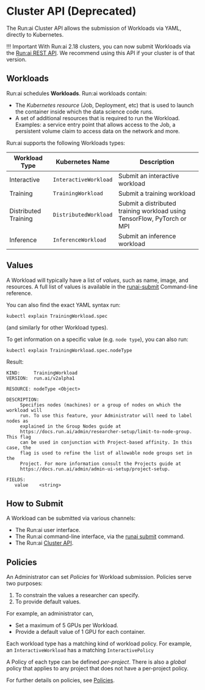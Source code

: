 # Cluster API (Deprecated)

The Run:ai Cluster API allows the submission of Workloads via YAML, directly to Kubernetes. 

!!! Important
      With Run:ai 2.18 clusters, you can now submit Workloads via the [Run:ai REST API](../admin-rest-api/overview.md). We recommend using this API if your cluster is of that version.  

## Workloads

Run:ai schedules __Workloads__. Run:ai workloads contain:

* The _Kubernetes resource_ (Job, Deployment, etc) that is used to launch the container inside which the data science code runs.
* A set of additional resources that is required to run the Workload. Examples: a service entry point that allows access to the Job, a persistent volume claim to access data on the network and more.

Run:ai supports the following Workloads types:

|  Workload Type | Kubernetes Name | Description |
|----------------|-----------------|-------------|
| Interactive    | `InteractiveWorkload` | Submit an interactive workload |
| Training       | `TrainingWorkload`| Submit a training workload |
| Distributed Training | `DistributedWorkload` | Submit a distributed training workload using TensorFlow, PyTorch or MPI |
| Inference      | `InferenceWorkload` | Submit an inference workload |


## Values

A Workload will typically have a list of _values_, such as name, image, and resources. A full list of values is available in the [runai-submit](../../Researcher/cli-reference/runai-submit.md) Command-line reference.  

You can also find the exact YAML syntax run:

```
kubectl explain TrainingWorkload.spec
```

(and similarly for other Workload types).

To get information on a specific value (e.g. `node type`), you can also run:

```
kubectl explain TrainingWorkload.spec.nodeType
```

Result:

```
KIND:     TrainingWorkload
VERSION:  run.ai/v2alpha1

RESOURCE: nodeType <Object>

DESCRIPTION:
     Specifies nodes (machines) or a group of nodes on which the workload will
     run. To use this feature, your Administrator will need to label nodes as
     explained in the Group Nodes guide at
     https://docs.run.ai/admin/researcher-setup/limit-to-node-group. This flag
     can be used in conjunction with Project-based affinity. In this case, the
     flag is used to refine the list of allowable node groups set in the
     Project. For more information consult the Projects guide at
     https://docs.run.ai/admin/admin-ui-setup/project-setup.

FIELDS:
   value	<string>
```


## How to Submit

A Workload can be submitted via various channels:

* The Run:ai user interface.
* The Run:ai command-line interface, via the [runai submit](../../Researcher/cli-reference/runai-submit.md) command.
* The Run:ai [Cluster API](submit-yaml.md).

## Policies

An Administrator can set _Policies_ for Workload submission. Policies serve two purposes:

1. To constrain the values a researcher can specify.
2. To provide default values.

For example, an administrator can,

* Set a maximum of 5 GPUs per Workload.
* Provide a default value of 1 GPU for each container.

Each workload type has a matching kind of workload policy. For example, an `InteractiveWorkload` has a matching `InteractivePolicy`

A Policy of each type can be defined _per-project_. There is also a _global_ policy that applies to any project that does not have a per-project policy.

For further details on policies, see [Policies](../../platform-admin/workloads/policies/overview.md).
